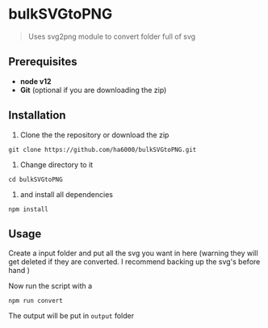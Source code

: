 # bulkSVGtoPNG
> Uses svg2png module to convert folder full of svg

## Prerequisites 
* **node v12**
* **Git** (optional if you are downloading the zip)

## Installation
1. Clone the the repository or download the zip

`git clone https://github.com/ha6000/bulkSVGtoPNG.git`
1. Change directory to it

`cd bulkSVGtoPNG`
1. and install all dependencies

`npm install`

## Usage
Create a input folder and put all the svg you want in here (warning they will get deleted if they are converted. I recommend backing up the svg's before hand )

Now run the script with a

`npm run convert`

The output will be put in `output` folder
